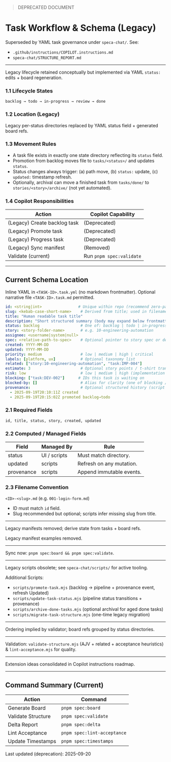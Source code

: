 > DEPRECATED DOCUMENT

# Task Workflow & Schema (Legacy)

Superseded by YAML task governance under `speca-chat/`. See:
- `.github/instructions/COPILOT.instructions.md`
- `speca-chat/STRUCTURE_REPORT.md`

---
Legacy lifecycle retained conceptually but implemented via YAML `status:` edits + board regeneration.

### 1.1 Lifecycle States
`backlog → todo → in-progress → review → done`

### 1.2 Location (Legacy)
Legacy per-status directories replaced by YAML status field + generated board refs.

### 1.3 Movement Rules
- A task file exists in exactly one state directory reflecting its `status` field.
- Promotion from backlog moves file to `tasks/<status>/` and updates `status`.
- Status changes always trigger: (a) path move, (b) `status:` update, (c) `updated:` timestamp refresh.
- Optionally, archival can move a finished task from `tasks/done/` to `stories/<story>/archive/` (not yet automated).

### 1.4 Copilot Responsibilities
| Action | Copilot Capability |
|--------|--------------------|
| (Legacy) Create backlog task | (Deprecated) |
| (Legacy) Promote task | (Deprecated) |
| (Legacy) Progress task | (Deprecated) |
| (Legacy) Sync manifest | (Removed) |
| Validate (current) | Run `pnpm spec:validate` |

---
## Current Schema Location
Inline YAML in `<TASK-ID>.task.yml` (no markdown frontmatter). Optional narrative file `<TASK-ID>.task.md` permitted.

```yaml
id: <string|int>                # Unique within repo (recommend zero-padded per story or global numeric)
slug: <kebab-case-short-name>    # Derived from title; used in filename (optional)
title: "Human readable task title"
description: "Short structured summary (body may expand below frontmatter)."
status: backlog                  # One of: backlog | todo | in-progress | review | done
story: <story-folder-name>       # e.g. 10-engineering-automation
assignee: <username|system|null>
spec: <relative-path-to-spec>    # Optional pointer to story spec or design doc
created: YYYY-MM-DD
updated: YYYY-MM-DD
priority: medium                 # low | medium | high | critical
labels: [platform, ux]           # Optional taxonomy list
related: ["story:10-engineering-automation", "task:IMP-004"]
estimate: 3                      # Optional story points / t-shirt translation
risk: low                        # low | medium | high (implementation risk)
blocking: ["task:DEV-002"]      # IDs this task is waiting on
blocked-by: []                   # Alias for clarity (one of blocking / blocked-by may be used)
provenance:                      # Optional structured history (script may append)
  - 2025-09-19T20:10:11Z created
  - 2025-09-19T20:15:02Z promoted backlog→todo
```

### 2.1 Required Fields
`id, title, status, story, created, updated`

### 2.2 Computed / Managed Fields
| Field | Managed By | Rule |
|-------|------------|------|
| status | UI / scripts | Must match directory. |
| updated | scripts | Refresh on any mutation. |
| provenance | scripts | Append immutable events. |

### 2.3 Filename Convention
`<ID>-<slug>.md` (e.g. `001-login-form.md`)
- ID must match `id` field.
- Slug recommended but optional; scripts infer missing slug from title.

---
Legacy manifests removed; derive state from tasks + board refs.

Legacy manifest examples removed.

---
Sync now: `pnpm spec:board && pnpm spec:validate`.

---
Legacy scripts obsolete; see `speca-chat/scripts/` for active tooling.

Additional Scripts:
- `scripts/promote-task.mjs` (backlog → pipeline + provenance event, refresh Updated)
- `scripts/update-task-status.mjs` (pipeline status transitions + provenance)
- `scripts/archive-done-tasks.mjs` (optional archival for aged done tasks)
- `scripts/migrate-task-structure.mjs` (one-time legacy migration)

---
Ordering implied by validator; board refs grouped by status directories.

---
Validation: `validate-structure.mjs` (AJV + related + acceptance heuristics) & `lint-acceptance.mjs` for quality.

---
Extension ideas consolidated in Copilot instructions roadmap.

---
## Command Summary (Current)
| Action | Command |
|--------|---------|
| Generate Board | `pnpm spec:board` |
| Validate Structure | `pnpm spec:validate` |
| Delta Report | `pnpm spec:delta` |
| Lint Acceptance | `pnpm spec:lint-acceptance` |
| Update Timestamps | `pnpm spec:timestamps` |

Last updated (deprecation): 2025-09-20
